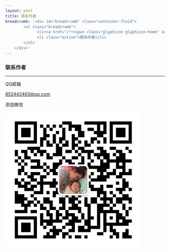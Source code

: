 ```yaml
---
layout: post
title: 联系作者
breadcrumb: '<div id="breadcrumb" class="container-fluid">
        <ol class="breadcrumb">
              <li><a href="/"><span class="glyphicon glyphicon-home" aria-hidden="true"></span>&nbsp主页</a></li>
              <li class="active">联系作者</li>
        </ol>
    </div>'
---
```

### 联系作者
---
QQ邮箱

[852442493@qq.com](mailto:852442493@qq.com)

添加微信

![](/assets/img/wx.jpg)
